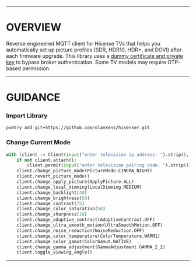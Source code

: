 <hr>

# OVERVIEW

Reverse engineered MQTT client for Hisense TVs that helps you automatically set up picture profiles (SDR, HDR10, HDR+, and DOVI) after each firmware upgrade. This library uses a [dummy certificate and private key](hisenser) to bypass broker authentication. Some TV models may require OTP-based permission.

<hr>

# GUIDANCE

### Import Library

```shell
poetry add git+https://github.com/olankens/hisenser.git
```

### Change Current Mode

```python
with (client := Client(input("enter television ip address: ").strip(), foolish=True, secured=True)):
    if not client.attach():
        client.permit(input("enter television pairing code: ").strip())
    client.change_picture_mode(PictureMode.CINEMA_NIGHT)
    client.revert_picture_mode()
    client.change_apply_picture(ApplyPicture.ALL)
    client.change_local_dimming(LocalDimming.MEDIUM)
    client.change_backlight(40)
    client.change_brightness(50)
    client.change_contrast(75)
    client.change_color_saturation(50)
    client.change_sharpness(10)
    client.change_adaptive_contrast(AdaptiveContrast.OFF)
    client.change_ultra_smooth_motion(UltraSmoothMotion.OFF)
    client.change_noise_reduction(NoiseReduction.OFF)
    client.change_color_temperature(ColorTemperature.WARM1)
    client.change_color_gamut(ColorGamut.NATIVE)
    client.change_gamma_adjustment(GammaAdjustment.GAMMA_2_2)
    client.toggle_viewing_angle()
```

<hr>
